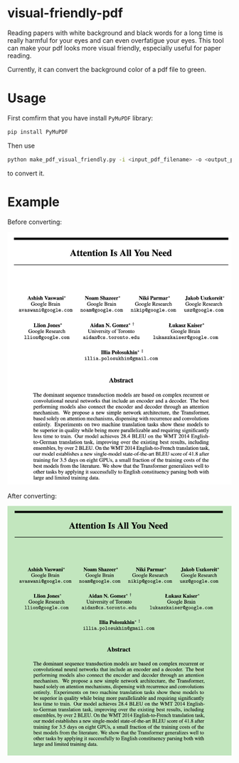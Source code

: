 # visual-friendly-pdf

Reading papers with white background and black words for a long time is really harmful for your eyes and can even overfatigue your eyes. This tool can make your pdf looks more visual friendly, especially useful for paper reading.

Currently, it can convert the background color of a pdf file to green.



# Usage

First comfirm that you have install `PyMuPDF` library:

```bash
pip install PyMuPDF
```

Then use

```bash
python make_pdf_visual_friendly.py -i <input_pdf_filename> -o <output_pdf_filename>
```

to convert it.

# Example

Before converting:

![before](doc/before.png)

After converting:

![after](doc/after.png)
